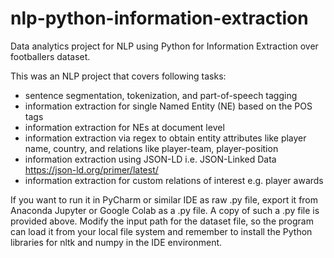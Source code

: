 # nlp-python-information-extraction
Data analytics project for NLP using Python for Information Extraction over footballers dataset.

This was an NLP project that covers following tasks:
- sentence segmentation, tokenization, and part-of-speech tagging
- information extraction for single Named Entity (NE) based on the POS tags
- information extraction for NEs at document level
- information extraction via regex to obtain entity attributes like player name, country, and relations like player-team, player-position
- information extraction using JSON-LD i.e. JSON-Linked Data https://json-ld.org/primer/latest/
- information extraction for custom relations of interest e.g. player awards

If you want to run it in PyCharm or similar IDE as raw .py file, export it from Anaconda Jupyter or Google Colab as a .py file. A copy of such a .py file is provided above. Modify the input path for the dataset file, so the program can load it from your local file system and remember to install the Python libraries for nltk and numpy in the IDE environment.
